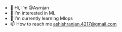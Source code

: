 - 👋 Hi, I’m @Asrnjan
- 👀 I’m interested in ML
- 🌱 I’m currently learning Mlops
- 📫 How to reach me ashishranjan.4217@gmail.com

<!---
Asrnjan/Asrnjan is a ✨ special ✨ repository because its `README.md` (this file) appears on your GitHub profile.
You can click the Preview link to take a look at your changes.
--->

